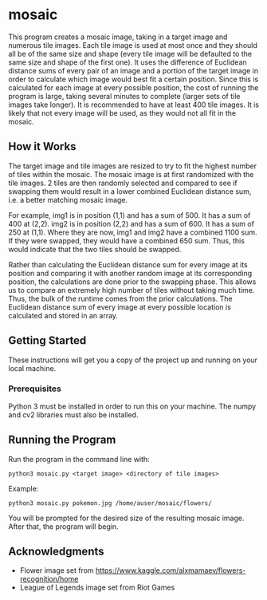 # mosaic

This program creates a mosaic image, taking in a target image and numerous tile images. Each tile image is used at most once and they should all be of the same size and shape (every tile image will be defaulted to the same size and shape of the first one).
It uses the difference of Euclidean distance sums of every pair of an image and a portion of the target image in order to calculate which image would best fit a certain position. Since this is calculated for each image at every possible position, the cost of running the program is large, taking several minutes to complete (larger sets of tile images take longer). 
It is recommended to have at least 400 tile images. It is likely that not every image will be used, as they would not all fit in the mosaic.


## How it Works

The target image and tile images are resized to try to fit the highest number of tiles within the mosaic. 
The mosaic image is at first randomized with the tile images. 2 tiles are then randomly selected and compared to see if swapping them would result in a lower combined Euclidean distance sum, i.e. a better matching mosaic image.

For example, img1 is in position (1,1) and has a sum of 500. It has a sum of 400 at (2,2).
img2 is in position (2,2) and has a sum of 600. It has a sum of 250 at (1,1).
Where they are now, img1 and img2 have a combined 1100 sum. If they were swapped, they would have a combined 650 sum. Thus, this would indicate that the two tiles should be swapped.

Rather than calculating the Euclidean distance sum for every image at its position and comparing it with another random image at its corresponding position, the calculations are done prior to the swapping phase. This allows us to compare an extremely high number of tiles without taking much time. Thus, the bulk of the runtime comes from the prior calculations. The Euclidean distance sum of every image at every possible location is calculated and stored in an array.

## Getting Started

These instructions will get you a copy of the project up and running on your local machine.

### Prerequisites

Python 3 must be installed in order to run this on your machine. The numpy and cv2 libraries must also be installed.

## Running the Program

Run the program in the command line with:

```
python3 mosaic.py <target image> <directory of tile images>
```

Example:
```
python3 mosaic.py pokemon.jpg /home/auser/mosaic/flowers/
```

You will be prompted for the desired size of the resulting mosaic image. After that, the program will begin.


## Acknowledgments

* Flower image set from https://www.kaggle.com/alxmamaev/flowers-recognition/home
* League of Legends image set from Riot Games

